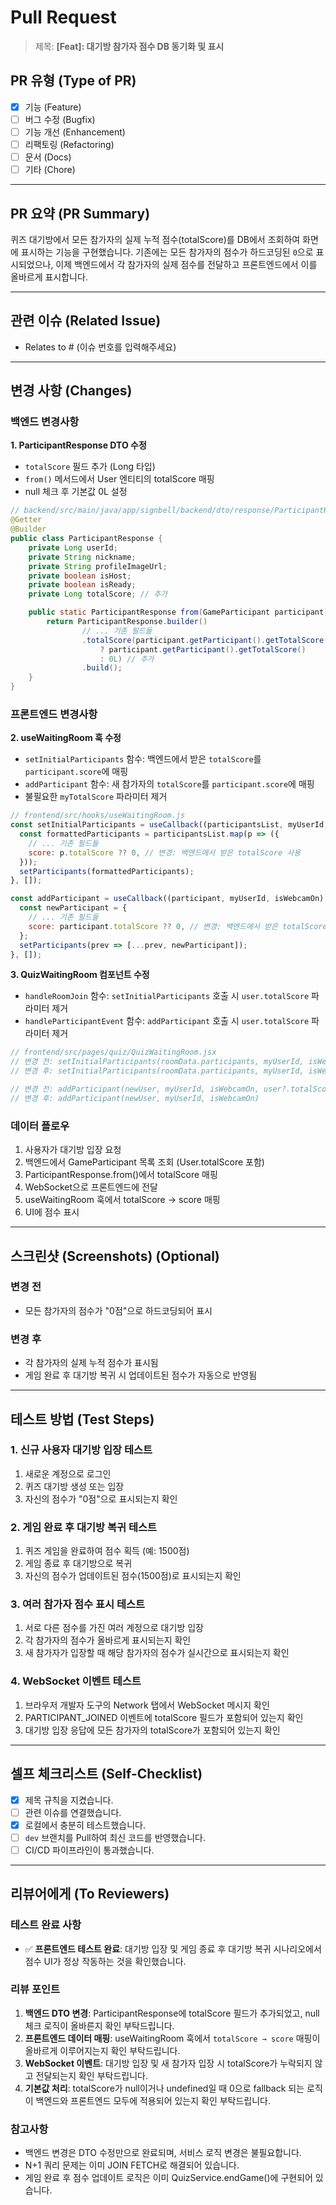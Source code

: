 # Pull Request

> 제목: **[Feat]: 대기방 참가자 점수 DB 동기화 및 표시**

## PR 유형 (Type of PR)

- [x] 기능 (Feature)
- [ ] 버그 수정 (Bugfix)
- [ ] 기능 개선 (Enhancement)
- [ ] 리팩토링 (Refactoring)
- [ ] 문서 (Docs)
- [ ] 기타 (Chore)

---

## PR 요약 (PR Summary)

퀴즈 대기방에서 모든 참가자의 실제 누적 점수(totalScore)를 DB에서 조회하여 화면에 표시하는 기능을 구현했습니다. 기존에는 모든 참가자의 점수가 하드코딩된 `0`으로 표시되었으나, 이제 백엔드에서 각 참가자의 실제 점수를 전달하고 프론트엔드에서 이를 올바르게 표시합니다.

---

## 관련 이슈 (Related Issue)

- Relates to # (이슈 번호를 입력해주세요)

---

## 변경 사항 (Changes)

### 백엔드 변경사항

**1. ParticipantResponse DTO 수정**
- `totalScore` 필드 추가 (Long 타입)
- `from()` 메서드에서 User 엔티티의 totalScore 매핑
- null 체크 후 기본값 0L 설정

```java
// backend/src/main/java/app/signbell/backend/dto/response/ParticipantResponse.java
@Getter
@Builder
public class ParticipantResponse {
    private Long userId;
    private String nickname;
    private String profileImageUrl;
    private boolean isHost;
    private boolean isReady;
    private Long totalScore; // 추가

    public static ParticipantResponse from(GameParticipant participant) {
        return ParticipantResponse.builder()
                // ... 기존 필드들
                .totalScore(participant.getParticipant().getTotalScore() != null 
                    ? participant.getParticipant().getTotalScore() 
                    : 0L) // 추가
                .build();
    }
}
```

### 프론트엔드 변경사항

**2. useWaitingRoom 훅 수정**
- `setInitialParticipants` 함수: 백엔드에서 받은 `totalScore`를 `participant.score`에 매핑
- `addParticipant` 함수: 새 참가자의 `totalScore`를 `participant.score`에 매핑
- 불필요한 `myTotalScore` 파라미터 제거

```javascript
// frontend/src/hooks/useWaitingRoom.js
const setInitialParticipants = useCallback((participantsList, myUserId, isWebcamOn) => {
  const formattedParticipants = participantsList.map(p => ({
    // ... 기존 필드들
    score: p.totalScore ?? 0, // 변경: 백엔드에서 받은 totalScore 사용
  }));
  setParticipants(formattedParticipants);
}, []);

const addParticipant = useCallback((participant, myUserId, isWebcamOn) => {
  const newParticipant = {
    // ... 기존 필드들
    score: participant.totalScore ?? 0, // 변경: 백엔드에서 받은 totalScore 사용
  };
  setParticipants(prev => [...prev, newParticipant]);
}, []);
```

**3. QuizWaitingRoom 컴포넌트 수정**
- `handleRoomJoin` 함수: `setInitialParticipants` 호출 시 `user.totalScore` 파라미터 제거
- `handleParticipantEvent` 함수: `addParticipant` 호출 시 `user.totalScore` 파라미터 제거

```javascript
// frontend/src/pages/quiz/QuizWaitingRoom.jsx
// 변경 전: setInitialParticipants(roomData.participants, myUserId, isWebcamOn, user?.totalScore)
// 변경 후: setInitialParticipants(roomData.participants, myUserId, isWebcamOn)

// 변경 전: addParticipant(newUser, myUserId, isWebcamOn, user?.totalScore)
// 변경 후: addParticipant(newUser, myUserId, isWebcamOn)
```

### 데이터 플로우

1. 사용자가 대기방 입장 요청
2. 백엔드에서 GameParticipant 목록 조회 (User.totalScore 포함)
3. ParticipantResponse.from()에서 totalScore 매핑
4. WebSocket으로 프론트엔드에 전달
5. useWaitingRoom 훅에서 totalScore → score 매핑
6. UI에 점수 표시

---

## 스크린샷 (Screenshots) (Optional)

### 변경 전
- 모든 참가자의 점수가 "0점"으로 하드코딩되어 표시

### 변경 후
- 각 참가자의 실제 누적 점수가 표시됨
- 게임 완료 후 대기방 복귀 시 업데이트된 점수가 자동으로 반영됨

---

## 테스트 방법 (Test Steps)

### 1. 신규 사용자 대기방 입장 테스트
1. 새로운 계정으로 로그인
2. 퀴즈 대기방 생성 또는 입장
3. 자신의 점수가 "0점"으로 표시되는지 확인

### 2. 게임 완료 후 대기방 복귀 테스트
1. 퀴즈 게임을 완료하여 점수 획득 (예: 1500점)
2. 게임 종료 후 대기방으로 복귀
3. 자신의 점수가 업데이트된 점수(1500점)로 표시되는지 확인

### 3. 여러 참가자 점수 표시 테스트
1. 서로 다른 점수를 가진 여러 계정으로 대기방 입장
2. 각 참가자의 점수가 올바르게 표시되는지 확인
3. 새 참가자가 입장할 때 해당 참가자의 점수가 실시간으로 표시되는지 확인

### 4. WebSocket 이벤트 테스트
1. 브라우저 개발자 도구의 Network 탭에서 WebSocket 메시지 확인
2. PARTICIPANT_JOINED 이벤트에 totalScore 필드가 포함되어 있는지 확인
3. 대기방 입장 응답에 모든 참가자의 totalScore가 포함되어 있는지 확인

---

## 셀프 체크리스트 (Self-Checklist)

- [x] 제목 규칙을 지켰습니다.
- [ ] 관련 이슈를 연결했습니다.
- [x] 로컬에서 충분히 테스트했습니다.
- [ ] `dev` 브랜치를 Pull하여 최신 코드를 반영했습니다.
- [ ] CI/CD 파이프라인이 통과했습니다.

---

## 리뷰어에게 (To Reviewers)

### 테스트 완료 사항
- ✅ **프론트엔드 테스트 완료**: 대기방 입장 및 게임 종료 후 대기방 복귀 시나리오에서 점수 UI가 정상 작동하는 것을 확인했습니다.

### 리뷰 포인트
1. **백엔드 DTO 변경**: ParticipantResponse에 totalScore 필드가 추가되었고, null 체크 로직이 올바른지 확인 부탁드립니다.
2. **프론트엔드 데이터 매핑**: useWaitingRoom 훅에서 `totalScore → score` 매핑이 올바르게 이루어지는지 확인 부탁드립니다.
3. **WebSocket 이벤트**: 대기방 입장 및 새 참가자 입장 시 totalScore가 누락되지 않고 전달되는지 확인 부탁드립니다.
4. **기본값 처리**: totalScore가 null이거나 undefined일 때 0으로 fallback 되는 로직이 백엔드와 프론트엔드 모두에 적용되어 있는지 확인 부탁드립니다.

### 참고사항
- 백엔드 변경은 DTO 수정만으로 완료되며, 서비스 로직 변경은 불필요합니다.
- N+1 쿼리 문제는 이미 JOIN FETCH로 해결되어 있습니다.
- 게임 완료 후 점수 업데이트 로직은 이미 QuizService.endGame()에 구현되어 있습니다.
